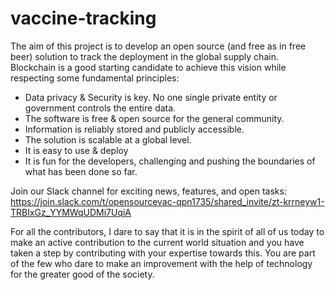 # vaccine-tracking

The aim of this project is to develop an open source (and free as in free beer) solution to track the deployment in the global supply chain. Blockchain is a good starting candidate to achieve this vision while respecting some fundamental principles:

- Data privacy & Security is key. No one single private entity or government controls the entire data.
- The software is free & open source for the general community.
- Information is reliably stored and publicly accessible.
- The solution is scalable at a global level.
- It is easy to use & deploy
- It is fun for the developers, challenging and pushing the boundaries of what has been done so far.

Join our Slack channel for exciting news, features, and open tasks: https://join.slack.com/t/opensourcevac-qpn1735/shared_invite/zt-krrneyw1-TRBIxGz_YYMWqUDMi7UqiA

For all the contributors, I dare to say that it is in the spirit of all of us today to make an active contribution to the current world situation and you have taken a step by contributing with your expertise towards this. You are part of the few who dare to make an improvement with the help of technology for the greater good of the society.
